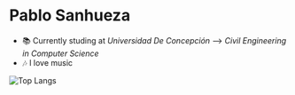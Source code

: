 # Pablo Sanhueza

 - 📚 Currently studing at *Universidad De Concepción*
 --> *Civil Engineering in Computer Science*
 - 🎶 I love music

![Top Langs](https://github-readme-stats.vercel.app/api/top-langs/?username=pablosanhueza1&layout=compact?username=anuraghazra&show_icons=true&theme=radical)

<!--
**PabloSanhueza1/PabloSanhueza1** is a ✨ _special_ ✨ repository because its `README.md` (this file) appears on your GitHub profile.

Here are some ideas to get you started:

- 🔭 I’m currently working on ...
- 🌱 I’m currently learning ...
- 👯 I’m looking to collaborate on ...
- 🤔 I’m looking for help with ...
- 💬 Ask me about ...
- 📫 How to reach me: ...
- 😄 Pronouns: ...
- ⚡ Fun fact: ...
-->
